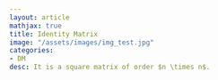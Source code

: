 ```yaml
---
layout: article
mathjax: true
title: Identity Matrix
image: "/assets/images/img_test.jpg"
categories:
- DM
desc: It is a square matrix of order $n \times n$.

































































































































































































































































































































































 
imagealt: 
---
```


It is a square matrix of order $n \times n$.

































































































































































































































































































































































$I = [\delta_{ij}]$ such that $\delta_{ij} = 1$ when $i=j$ and $\delta_{ij} = 0$ when $i \neq j$.


































































































































































































































































































































































$$AI_n = I_mA = A$$

































































































































































































































































































































































$$A^0 = I_n$$
































































































































































































































































































































































